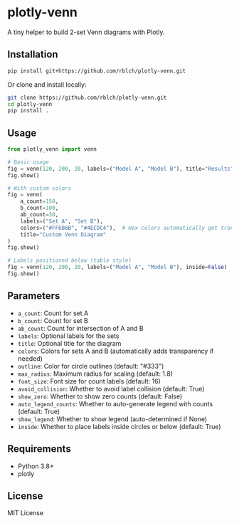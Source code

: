 # plotly-venn

A tiny helper to build 2-set Venn diagrams with Plotly.

## Installation

```bash
pip install git+https://github.com/rblch/plotly-venn.git
```

Or clone and install locally:
```bash
git clone https://github.com/rblch/plotly-venn.git
cd plotly-venn
pip install .
```

## Usage

```python
from plotly_venn import venn

# Basic usage
fig = venn(120, 200, 20, labels=("Model A", "Model B"), title="Results")
fig.show()

# With custom colors
fig = venn(
    a_count=150, 
    b_count=100, 
    ab_count=30,
    labels=("Set A", "Set B"),
    colors=("#FF6B6B", "#4ECDC4"),  # Hex colors automatically get transparency
    title="Custom Venn Diagram"
)
fig.show()

# Labels positioned below (table style)
fig = venn(120, 200, 20, labels=("Model A", "Model B"), inside=False)
fig.show()
```

## Parameters

- `a_count`: Count for set A
- `b_count`: Count for set B  
- `ab_count`: Count for intersection of A and B
- `labels`: Optional labels for the sets
- `title`: Optional title for the diagram
- `colors`: Colors for sets A and B (automatically adds transparency if needed)
- `outline`: Color for circle outlines (default: "#333")
- `max_radius`: Maximum radius for scaling (default: 1.8)
- `font_size`: Font size for count labels (default: 16)
- `avoid_collision`: Whether to avoid label collision (default: True)
- `show_zero`: Whether to show zero counts (default: False)
- `auto_legend_counts`: Whether to auto-generate legend with counts (default: True)
- `show_legend`: Whether to show legend (auto-determined if None)
- `inside`: Whether to place labels inside circles or below (default: True)

## Requirements

- Python 3.8+
- plotly

## License

MIT License
